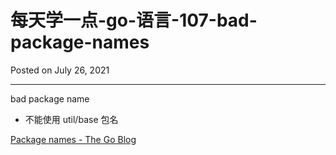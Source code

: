 # 每天学一点-go-语言-107-bad-package-names

Posted on July 26, 2021

---

bad package name

- 不能使用 util/base 包名

[Package names - The Go Blog](https://blog.golang.org/package-names)


